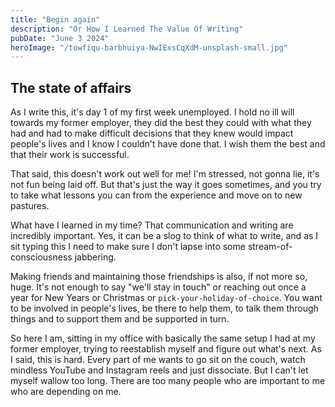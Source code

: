 ```yaml
---
title: "Begin again"
description: "Or How I Learned The Value Of Writing"
pubDate: "June 3 2024"
heroImage: "/towfiqu-barbhuiya-NwIExsCqXdM-unsplash-small.jpg"
---
```


## The state of affairs

As I write this, it's day 1 of my first week unemployed. I hold no ill will towards my former employer, they did the best they could with what they had and had to make difficult decisions that they knew would impact people's lives and I know I couldn't have done that. I wish them the best and that their work is successful.

That said, this doesn't work out well for me! I'm stressed, not gonna lie, it's not fun being laid off. But that's just the way it goes sometimes, and you try to take what lessons you can from the experience and move on to new pastures.

What have I learned in my time? That communication and writing are incredibly important. Yes, it can be a slog to think of what to write, and as I sit typing this I need to make sure I don't lapse into some stream-of-consciousness jabbering.

Making friends and maintaining those friendships is also, if not more so, huge. It's not enough to say "we'll stay in touch" or reaching out once a year for New Years or Christmas or `pick-your-holiday-of-choice`. You want to be involved in people's lives, be there to help them, to talk them through things and to support them and be supported in turn.

So here I am, sitting in my office with basically the same setup I had at my former employer, trying to reestablish myself and figure out what's next. As I said, this is hard. Every part of me wants to go sit on the couch, watch mindless YouTube and Instagram reels and just dissociate. But I can't let myself wallow too long. There are too many people who are important to me who are depending on me.
